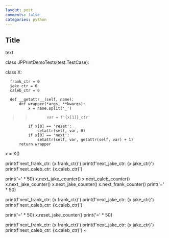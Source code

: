 ```yaml
---
layout: post
comments: false
categories: python
---
```

## Title
text

  class JPPrintDemoTests(test.TestCase):

  class X:

      frank_ctr = 0
      jake_ctr = 0
      caleb_ctr = 0

      def __getattr__(self, name):
          def wrapper(*args, **kwargs):
              x = name.split('_')
>>            var = f'{x[1]}_ctr'
              if x[0] == 'reset':
                  setattr(self, var, 0)
              if x[0] == 'next':
                  setattr(self, var, getattr(self, var) + 1)
          return wrapper


  x = X()

  print(f'next_frank_ctr: {x.frank_ctr}')
  print(f'next_jake_ctr: {x.jake_ctr}')
  print(f'next_caleb_ctr: {x.caleb_ctr}')

  print('=' * 50)
  x.next_jake_counter()
  x.next_caleb_counter()
  x.next_jake_counter()
  x.next_jake_counter()
  x.next_frank_counter()
  print('=' * 50)

  print(f'next_frank_ctr: {x.frank_ctr}')
  print(f'next_jake_ctr: {x.jake_ctr}')
  print(f'next_caleb_ctr: {x.caleb_ctr}')


  print('=' * 50)
  x.reset_jake_counter()
  print('=' * 50)

  print(f'next_frank_ctr: {x.frank_ctr}')
  print(f'next_jake_ctr: {x.jake_ctr}')
  print(f'next_caleb_ctr: {x.caleb_ctr}')
  ~
